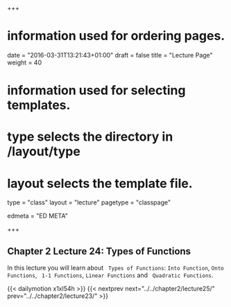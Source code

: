 +++
# information used for ordering pages.
date = "2016-03-31T13:21:43+01:00"
draft = false
title = "Lecture Page"
weight = 40

# information used for selecting templates.
# type selects the directory in /layout/type
# layout selects the template file.

type   = "class"
layout = "lecture"
pagetype = "classpage"





edmeta = "ED META"

+++
## Chapter 2 Lecture 24: Types of Functions
<p class="lead">
In this lecture you will learn about <code> Types of Functions</code>:
<code>Into Function</code>, <code>Onto Functions</code>, <code> 1-1 Functions</code>,
<code>Linear Functions</code> and <code> Quadratic Functions</code>.  
<p>

{{< dailymotion x1xl54h >}}
{{< nextprev next="../../chapter2/lecture25/"     prev="../../chapter2/lecture23/"  >}}
